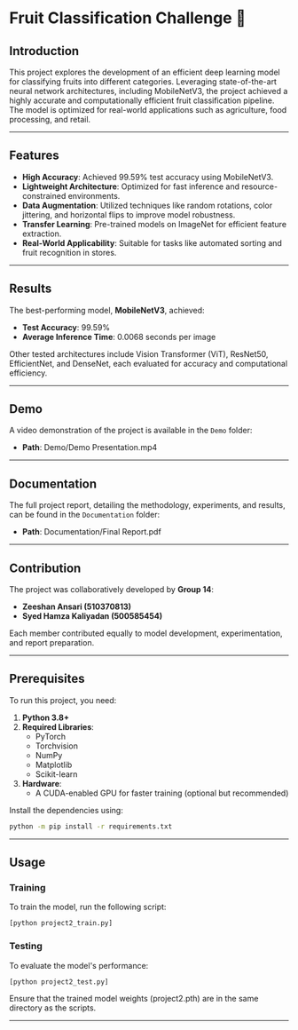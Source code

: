 # Fruit Classification Challenge  🍎

## Introduction
This project explores the development of an efficient deep learning model for classifying fruits into different categories. Leveraging state-of-the-art neural network architectures, including MobileNetV3, the project achieved a highly accurate and computationally efficient fruit classification pipeline. The model is optimized for real-world applications such as agriculture, food processing, and retail.

---

## Features
- **High Accuracy**: Achieved 99.59% test accuracy using MobileNetV3.
- **Lightweight Architecture**: Optimized for fast inference and resource-constrained environments.
- **Data Augmentation**: Utilized techniques like random rotations, color jittering, and horizontal flips to improve model robustness.
- **Transfer Learning**: Pre-trained models on ImageNet for efficient feature extraction.
- **Real-World Applicability**: Suitable for tasks like automated sorting and fruit recognition in stores.

---

## Results
The best-performing model, **MobileNetV3**, achieved:
- **Test Accuracy**: 99.59%
- **Average Inference Time**: 0.0068 seconds per image

Other tested architectures include Vision Transformer (ViT), ResNet50, EfficientNet, and DenseNet, each evaluated for accuracy and computational efficiency.

---

## Demo
A video demonstration of the project is available in the `Demo` folder:
- **Path**: Demo/Demo Presentation.mp4

---

## Documentation
The full project report, detailing the methodology, experiments, and results, can be found in the `Documentation` folder:
- **Path**: Documentation/Final Report.pdf

---

## Contribution
The project was collaboratively developed by **Group 14**:
- **Zeeshan Ansari (510370813)**
- **Syed Hamza Kaliyadan (500585454)**

Each member contributed equally to model development, experimentation, and report preparation.

---

## Prerequisites
To run this project, you need:
1. **Python 3.8+**
2. **Required Libraries**:
   - PyTorch
   - Torchvision
   - NumPy
   - Matplotlib
   - Scikit-learn
3. **Hardware**:
   - A CUDA-enabled GPU for faster training (optional but recommended)

Install the dependencies using:
```bash 
python -m pip install -r requirements.txt
```

---

## Usage
### Training
To train the model, run the following script:
```python 
[python project2_train.py]
```

### Testing
To evaluate the model's performance:
```python 
[python project2_test.py]
```

Ensure that the trained model weights (project2.pth) are in the same directory as the scripts.

---
